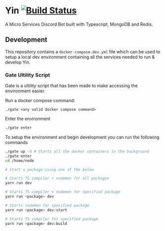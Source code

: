 # Yin [![Build Status](<https://ci.danielraybone.com/app/rest/builds/buildType:(id:Yin_Build)/statusIcon>)](https://ci.danielraybone.com/buildConfiguration/Yin_Build?mode=branches&guest=1)

A Micro Services Discord Bot built with Typescript, MongoDB and Redis.

## Development

This repository contains a `docker-compose.dev.yml` file which can be used to setup a local dev environment containing all the services needed to run & develop Yin.

### Gate Ultility Script

Gate is a ultility script that has been made to make accessing the environment easier.

Run a docker compose command:

```
./gate <any valid docker compose command>
```

Enter the environment

```bash
./gate enter
```

To setup the environment and begin development you can run the following commands

```bash
./gate up -d # Starts all the docker containers in the background
./gate enter
cd /home/node

# Start a package using one of the below

# Starts TS compiler + nodemon for all packages
yarn run dev

# Starts TS compiler + nodemon for specified package
yarn run <package> dev

# Starts nodemon for specified package
yarn run <package> dev:start

# Starts TS compiler for specified package
yarn run <package> dev:build
```
